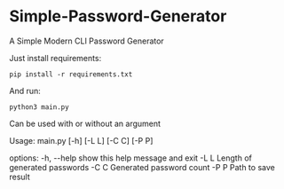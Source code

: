 # Simple-Password-Generator
A Simple Modern CLI Password Generator

Just install requirements:

```
pip install -r requirements.txt 
```
And run:
```
python3 main.py
```

Can be used with or without an argument

Usage: main.py [-h] [-L L] [-C C] [-P P]


options:
  -h, --help  show this help message and exit
  -L L        Length of generated passwords
  -C C        Generated password count
  -P P        Path to save result
